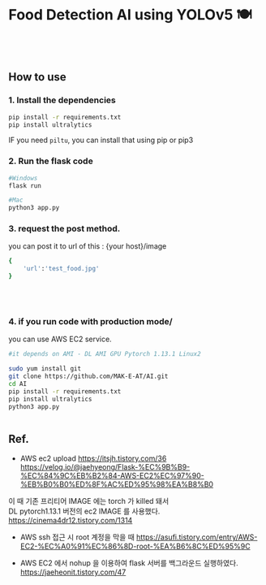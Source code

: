 # Food Detection AI using YOLOv5 🍽️
<br><br/>

## How to use
### 1. Install the dependencies
```sh
pip install -r requirements.txt
pip install ultralytics
```
IF you need `piltu`, you can install that using pip or pip3

### 2. Run the flask code
```sh
#Windows
flask run

#Mac
python3 app.py

```




### 3. request the post method.
you can post it to url of this : {your host}/image

```sh
{
    'url':'test_food.jpg'
}
```
<br><br/>



### 4. if you run code with production mode/
you can use AWS EC2 service.
```sh
#it depends on AMI - DL AMI GPU Pytorch 1.13.1 Linux2

sudo yum install git
git clone https://github.com/MAK-E-AT/AI.git
cd AI
pip install -r requirements.txt
pip install ultralytics
python3 app.py 



```

## Ref.

- AWS ec2 upload
https://itsjh.tistory.com/36
https://velog.io/@jaehyeong/Flask-%EC%9B%B9-%EC%84%9C%EB%B2%84-AWS-EC2%EC%97%90-%EB%B0%B0%ED%8F%AC%ED%95%98%EA%B8%B0

이 때 기존 프리티어 IMAGE 에는 torch 가 killed 돼서  
DL pytorch1.13.1 버전의 ec2 IMAGE 를 사용했다.
https://cinema4dr12.tistory.com/1314

- AWS ssh 접근 시 root 계정을 막을 때
https://asufi.tistory.com/entry/AWS-EC2-%EC%A0%91%EC%86%8D-root-%EA%B6%8C%ED%95%9C

- AWS EC2 에서 nohup 을 이용하여 flask 서버를  백그라운드 실행하였다.  
https://jaeheonit.tistory.com/47
